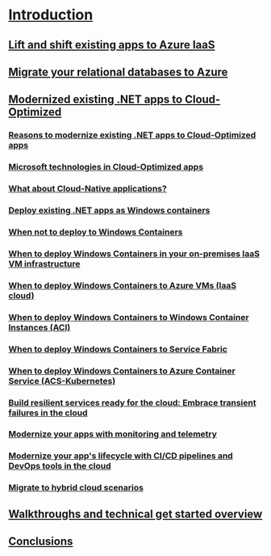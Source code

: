 # [Introduction](index.md)
## [Lift and shift existing apps to Azure IaaS](lift-and-shift-existing-apps-azure-iaas.md)
## [Migrate your relational databases to Azure](migrate-your-relational-databases-to-azure.md)
## [Modernized existing .NET apps to Cloud-Optimized](./modernize-existing-apps-to-cloud-optimized/index.md)
### [Reasons to modernize existing .NET apps to Cloud-Optimized apps](./modernize-existing-apps-to-cloud-optimized/reasons-to-modernize-existing-net-apps-to-cloud-optimized-applications.md)
### [Microsoft technologies in Cloud-Optimized apps](./modernize-existing-apps-to-cloud-optimized/microsoft-technologies-in-cloud-optimized-applications.md)
### [What about Cloud-Native applications?](./modernize-existing-apps-to-cloud-optimized/what-about-cloud-native-applications.md)
### [Deploy existing .NET apps as Windows containers](./modernize-existing-apps-to-cloud-optimized/deploy-existing-net-apps-as-windows-containers.md)
### [When not to deploy to Windows Containers](./modernize-existing-apps-to-cloud-optimized/when-not-to-deploy-to-windows-containers.md)
### [When to deploy Windows Containers in your on-premises IaaS VM infrastructure](./modernize-existing-apps-to-cloud-optimized/when-to-deploy-windows-containers-in-your-on-premises-iaas-vm-infrastructure.md)
### [When to deploy Windows Containers to Azure VMs (IaaS cloud)](./modernize-existing-apps-to-cloud-optimized/when-to-deploy-windows-containers-to-azure-vms-iaas-cloud.md)
### [When to deploy Windows Containers to Windows Container Instances (ACI)](./modernize-existing-apps-to-cloud-optimized/when-to-deploy-windows-containers-to-azure-container-instances-ACI.md)
### [When to deploy Windows Containers to Service Fabric](./modernize-existing-apps-to-cloud-optimized/when-to-deploy-windows-containers-to-service-fabric.md)
### [When to deploy Windows Containers to Azure Container Service (ACS-Kubernetes)](./modernize-existing-apps-to-cloud-optimized/when-to-deploy-windows-containers-to-azure-container-service-kubernetes.md)
### [Build resilient services ready for the cloud: Embrace transient failures in the cloud ](./modernize-existing-apps-to-cloud-optimized/build-resilient-services-ready-for-the-cloud-embrace-transient-failures-in-the-cloud.md)
### [Modernize your apps with monitoring and telemetry](./modernize-existing-apps-to-cloud-optimized/modernize-your-apps-with-monitoring-and-telemetry.md)
### [Modernize your app's lifecycle with CI/CD pipelines and DevOps tools in the cloud](./modernize-existing-apps-to-cloud-optimized/modernize-your-apps-lifecycle-with-ci-cd-pipelines-and-devops-tools-in-the-cloud.md)
### [Migrate to hybrid cloud scenarios](./modernize-existing-apps-to-cloud-optimized/migrate-to-hybrid-cloud-scenarios.md)
## [Walkthroughs and technical get started overview](walkthroughs-technical-get-started-overview.md)
## [Conclusions](conclusions.md)
